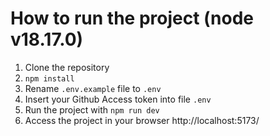 # How to run the project (node v18.17.0)

1. Clone the repository
2. `npm install`
3. Rename `.env.example` file to `.env`
4. Insert your Github Access token into file `.env`
5. Run the project with `npm run dev`
6. Access the project in your browser http://localhost:5173/ 
